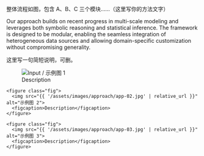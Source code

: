<!-- _includes/sections/approach.md（或 approach.md） -->



<!-- ### 方法简介 -->
整体流程如图，包含 A、B、C 三个模块……（这里写你的方法文字）

Our approach builds on recent progress in multi-scale modeling and leverages both symbolic reasoning and statistical inference. The framework is designed to be modular, enabling the seamless integration of heterogeneous data sources and allowing domain-specific customization without compromising generality.

<div class="card pad tight">
  <!-- 这句是和 background 一样的简短说明，可删 -->
  <p class="text-2">这里写一句简短说明，可删。</p>

  <!-- 与 background 相同的正方形紧凑网格：square + s-220 + compact -->
  <div class="fig-grid square tight s-220 compact">
    <figure class="fig">
      <img src="{{ '/assets/images/approach/app-01.jpg' | relative_url }}" alt="Input / 示例图 1">
      <figcaption>Description</figcaption>
    </figure>

    <figure class="fig">
      <img src="{{ '/assets/images/approach/app-02.jpg' | relative_url }}" alt="示例图 2">
      <figcaption>Description</figcaption>
    </figure>

    <figure class="fig">
      <img src="{{ '/assets/images/approach/app-03.jpg' | relative_url }}" alt="示例图 3">
      <figcaption>Description</figcaption>
    </figure>
  </div>
</div>
